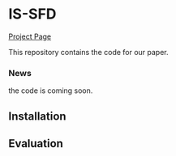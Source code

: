 # IS-SFD
[Project Page](https://github.com/HFUT-CV/IS-SFD)

This repository contains the code for our paper.

### News

the code is coming soon.

## Installation

## Evaluation
